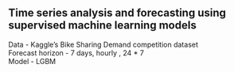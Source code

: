 ## Time series analysis and forecasting using supervised machine learning models

Data - Kaggle’s Bike Sharing Demand competition dataset  
Forecast horizon - 7 days, hourly , 24 * 7  
Model - LGBM  
